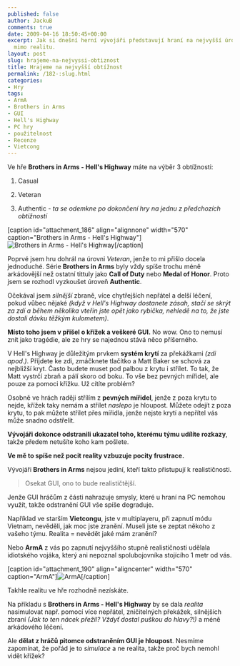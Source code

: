 ```yaml
---
published: false
author: JackuB
comments: true
date: 2009-04-16 18:50:45+00:00
excerpt: Jak si dnešní herní vývojáři představují hraní na nejvyšší úrovni? Naprosto
  mimo realitu.
layout: post
slug: hrajeme-na-nejvyssi-obtiznost
title: Hrajeme na nejvyšší obtížnost
permalink: /182-:slug.html
categories:
- Hry
tags:
- ArmA
- Brothers in Arms
- GUI
- Hell's Highway
- PC hry
- použitelnost
- Recenze
- Vietcong
---
```


Ve hře **Brothers in Arms - Hell's Highway** máte na výběr 3 obtížnosti:




  1. Casual


  2. Veteran


  3. Authentic - _ta se odemkne po dokončení hry na jednu z předchozích obtížností_


[caption id="attachment_186" align="alignnone" width="570" caption="Brothers in Arms - Hell's Highway"]![Brothers in Arms - Hell's Highway](http://jedenbod.cz/wp-content/uploads/2009/04/bia-in-game1-1024x576.jpg)[/caption]

Poprvé jsem hru dohrál na úrovni _Veteran_, jenže to mi přišlo docela jednoduché. Série **Brothers in Arms** byly vždy spíše trochu méně arkádovější než ostatní tittuly jako **Call of Duty** nebo **Medal of Honor**. Proto jsem se rozhodl vyzkoušet úroveň **Authentic**.

Očekával jsem _silnější_ zbraně, více chytřejších nepřátel a delší léčení, pokud vůbec nějaké _(když v Hell's Highway dostanete zásah, stačí se skrýt za zdí a během několika vteřin jste opět jako rybička, nehledě na to, že jste dostali dávku těžkým kulometem)_.

**Místo toho jsem v přišel o křížek a veškeré GUI.** No wow. Ono to nemusí znít jako tragédie, ale ze hry se najednou stává něco příšerného.

V Hell's Highway je důležitým prvkem **systém krytí** za překážkami _(zdi apod.)_. Příjdete ke zdi, zmáčknete tlačítko a Matt Baker se schová za nejbližší kryt. Často budete muset pod palbou z krytu i střílet. To tak, že Matt vystrčí zbraň a pálí skoro od boku. To vše bez pevných mířidel, ale pouze za pomoci křížku. Už cítíte problém?



Osobně ve hrách raději střílím z **pevných mířidel**, jenže z poza krytu to nejde, křížek taky nemám a střílet _naslepo_ je hloupost. Můžete odejít z poza krytu, to pak můžete střílet přes mířidla, jenže nejste krytí a nepřítel vás může snadno odstřelit.

**Vývojáři dokonce odstranili ukazatel toho, kterému týmu udílíte rozkazy**, takže předem netušíte koho kam pošlete.

**Ve mě to spíše než pocit reality vzbuzuje pocity frustrace.**

Vývojáři **Brothers in Arms** nejsou jediní, kteří takto přistupují k realističnosti.


<blockquote>Osekat GUI, ono to bude realističtější.</blockquote>


Jenže GUI hráčům z části nahrazuje smysly, které u hraní na PC nemohou využít, takže odstranění GUI vše spíše degraduje.

Například ve starším **Vietcongu**, jste v multiplayeru, při zapnutí módu Vietnam, nevěděli, jak moc jste zranění. Museli jste se zeptat někoho z vašeho týmu. Realita = nevědět jaké mám zranění?

Nebo **ArmA** z vás po zapnutí nejvyššího stupně realističnosti udělala idiotského vojáka, který ani nepoznal spolubojovníka stojícího 1 metr od vás.

[caption id="attachment_190" align="aligncenter" width="570" caption="ArmA"]![ArmA](http://jedenbod.cz/wp-content/uploads/2009/04/arma_screenshot_2006_18-570x510.jpg)[/caption]

Takhle realitu ve hře rozhodně nezískáte.

Na příkladu s **Brothers in Arms - Hell's Highway** by se dala _realita_ nasimulovat např. pomocí více nepřátel, zničitelných překážek, silnějších zbraní _(Jak to ten nácek přežil? Vždyť dostal puškou do hlavy?!)_ a méně arkádového léčení.

Ale **dělat z hráčů pitomce odstraněním GUI je hloupost**. Nesmíme zapomínat, že pořád je to _simulace_ a ne realita, takže proč bych nemohl vidět křížek?
